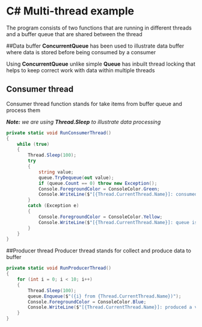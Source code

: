# C# Multi-thread example

The program consists of two functions that are running in different threads and a buffer queue that are shared between the thread

##Data buffer
__ConcurrentQueue__ has been used to illustrate data buffer where data is stored before being consumed by a consumer

Using __ConcurrentQueue__ unlike simple __Queue__ has inbuilt thread locking that helps to keep correct work with data within multiple threads  

## Consumer thread
Consumer thread function stands for take items from buffer queue and process them

___Note:__ we are using __Thread.Sleep__ to illustrate data processing_

```c#
private static void RunConsumerThread()
{
    while (true)
    {
        Thread.Sleep(100);
        try
        {
            string value;
            queue.TryDequeue(out value);
            if (queue.Count == 0) throw new Exception();
            Console.ForegroundColor = ConsoleColor.Green;
            Console.WriteLine($"[{Thread.CurrentThread.Name}]: consumed a value: {value} | queue size {queue.Count}");
        }
        catch (Exception e)
        {
            Console.ForegroundColor = ConsoleColor.Yellow;
            Console.WriteLine($"[{Thread.CurrentThread.Name}]: queue is empty, waiting...");
        }
    }
}
```


##Producer thread
Producer thread stands for collect and produce data to buffer 

```c#
private static void RunProducerThread()
{
    for (int i = 0; i < 10; i++)
    {
        Thread.Sleep(100);
        queue.Enqueue($"({i} from {Thread.CurrentThread.Name})");
        Console.ForegroundColor = ConsoleColor.Blue;
        Console.WriteLine($"[{Thread.CurrentThread.Name}]: produced a value: {i} | queue size {queue.Count}");
    }
}
```
